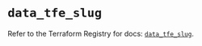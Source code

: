 # `data_tfe_slug`

Refer to the Terraform Registry for docs: [`data_tfe_slug`](https://registry.terraform.io/providers/hashicorp/tfe/0.57.0/docs/data-sources/slug).
